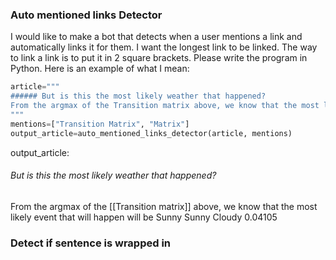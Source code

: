 ### Auto mentioned links Detector
I would like to make a bot that detects when a user mentions a link and automatically links it for them. 
I want the longest link to be linked.
The way to link a link is to put it in 2 square brackets.
Please write the program in Python.
Here is an example of what I mean:
~~~python
article="""
###### But is this the most likely weather that happened?
From the argmax of the Transition matrix above, we know that the most likely event that will happen will be Sunny Sunny Cloudy 0.04105
"""
mentions=["Transition Matrix", "Matrix"]
output_article=auto_mentioned_links_detector(article, mentions)
~~~
output_article:
###### But is this the most likely weather that happened?
From the argmax of the [[Transition matrix]] above, we know that the most likely event that will happen will be Sunny Sunny Cloudy 0.04105


### Detect if sentence is wrapped in 